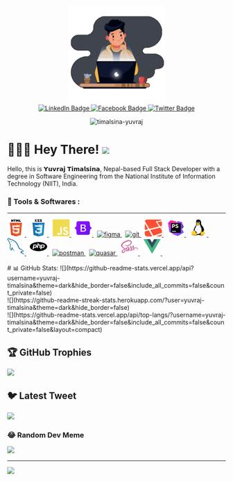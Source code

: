 <div id="header" align="center">
  <img src="/media/coder.gif" width="225"/>
  <div id="badges">
  <a href="https://www.linkedin.com/in/yuvraj-timalsina/" target="_blank">
    <img src="https://img.shields.io/badge/LinkedIn-blue?style=for-the-badge&logo=linkedin&logoColor=white" alt="LinkedIn Badge"/>
  </a>
  <a href="https://www.facebook.com/timalsinayuvraj/" target="_blank">
    <img src="https://img.shields.io/badge/Facebook-blue?style=for-the-badge&logo=facebook&logoColor=white" alt="Facebook Badge"/>
  </a>
  <a href="https://twitter.com/timalsinayuvraj/" target="_blank">
    <img src="https://img.shields.io/badge/Twitter-blue?style=for-the-badge&logo=twitter&logoColor=white" alt="Twitter Badge"/>
  </a>
</div>
<p> <img src="https://komarev.com/ghpvc/?username=timalsina-yuvraj&label=Profile%20Views&color=0e75b6&style=flat" alt="timalsina-yuvraj" /> </p>
</div>
<h1>
🧑🏻‍💻 Hey There! <img src="https://media.giphy.com/media/hvRJCLFzcasrR4ia7z/giphy.gif" width="30px"/>
</h1>

<div>
Hello, this is 𝗬𝘂𝘃𝗿𝗮𝗷 𝗧𝗶𝗺𝗮𝗹𝘀𝗶𝗻𝗮, Nepal-based Full Stack Developer with a degree in Software Engineering from the National Institute of Information Technology (NIIT), India.
</div>


### 🔨 Tools & Softwares :

---

<div align="left"> 
<a href="https://html.com/" target="_blank" rel="noreferrer"> 
<img src="https://raw.githubusercontent.com/devicons/devicon/master/icons/html5/html5-original-wordmark.svg" alt="html5" width="40" height="40"/> 
</a> &nbsp;
<a href="https://www.w3schools.com/css/" target="_blank" rel="noreferrer"> 
<img src="https://raw.githubusercontent.com/devicons/devicon/master/icons/css3/css3-original-wordmark.svg" alt="css3" width="40" height="40"/> 
</a> &nbsp; 
<a href="https://www.javascript.com/" target="_blank" rel="noreferrer"> 
<img src="https://raw.githubusercontent.com/devicons/devicon/master/icons/javascript/javascript-plain.svg" alt="javascript" width="40" height="40"/> 
</a> &nbsp;
<a href="https://getbootstrap.com" target="_blank" rel="noreferrer"> 
<img src="https://raw.githubusercontent.com/devicons/devicon/master/icons/bootstrap/bootstrap-original.svg" alt="bootstrap" width="40" height="40"/> 
</a> &nbsp; 
<a href="https://www.figma.com/" target="_blank" rel="noreferrer"> 
<img src="https://www.vectorlogo.zone/logos/figma/figma-icon.svg" alt="figma" width="40" height="40"/> 
</a> &nbsp; 
<a href="https://git-scm.com/" target="_blank" rel="noreferrer"> 
<img src="https://www.vectorlogo.zone/logos/git-scm/git-scm-icon.svg" alt="git" width="40" height="40"/> 
</a> &nbsp;  
<a href="https://laravel.com/" target="_blank" rel="noreferrer"> 
<img src="https://raw.githubusercontent.com/devicons/devicon/master/icons/laravel/laravel-plain.svg" alt="laravel" width="40" height="40"/> 
</a> &nbsp; 
<a href="https://www.jetbrains.com/phpstorm/" target="_blank" rel="noreferrer"> 
<img src="https://raw.githubusercontent.com/devicons/devicon/master/icons/phpstorm/phpstorm-original.svg" alt="phpstorm" width="40" height="40"/> 
</a> &nbsp;
<a href="https://www.linux.org/" target="_blank" rel="noreferrer"> 
<img src="https://raw.githubusercontent.com/devicons/devicon/master/icons/linux/linux-original.svg" alt="linux" width="40" height="40"/> 
</a> &nbsp; 
<a href="https://www.mysql.com/" target="_blank" rel="noreferrer"> 
<img src="https://raw.githubusercontent.com/devicons/devicon/master/icons/mysql/mysql-plain.svg" alt="mysql" width="40" height="40"/> 
</a> &nbsp; 
<a href="https://www.php.net" target="_blank" rel="noreferrer"> 
<img src="https://raw.githubusercontent.com/devicons/devicon/master/icons/php/php-plain.svg" alt="php" width="40" height="40"/> 
</a> &nbsp; 
<a href="https://postman.com" target="_blank" rel="noreferrer"> 
<img src="https://www.vectorlogo.zone/logos/getpostman/getpostman-icon.svg" alt="postman" width="40" height="40"/> 
</a> &nbsp; 
<a href="https://quasar.dev/" target="_blank" rel="noreferrer"> 
<img src="https://cdn.quasar.dev/logo/svg/quasar-logo.svg" alt="quasar" width="40" height="40"/> 
</a> &nbsp; 
<a href="https://sass-lang.com" target="_blank" rel="noreferrer"> 
<img src="https://raw.githubusercontent.com/devicons/devicon/master/icons/sass/sass-original.svg" alt="sass" width="40" height="40"/> 
</a> &nbsp; 
<a href="https://vuejs.org/" target="_blank" rel="noreferrer"> 
<img src="https://raw.githubusercontent.com/devicons/devicon/master/icons/vuejs/vuejs-original.svg" alt="vuejs" width="40" height="40"/> 
</a> &nbsp; 
</div>

<br/>
# 📊 GitHub Stats:
![](https://github-readme-stats.vercel.app/api?username=yuvraj-timalsina&theme=dark&hide_border=false&include_all_commits=false&count_private=false)<br/>
![](https://github-readme-streak-stats.herokuapp.com/?user=yuvraj-timalsina&theme=dark&hide_border=false)<br/>
![](https://github-readme-stats.vercel.app/api/top-langs/?username=yuvraj-timalsina&theme=dark&hide_border=false&include_all_commits=false&count_private=false&layout=compact)

## 🏆 GitHub Trophies
![](https://github-profile-trophy.vercel.app/?username=yuvraj-timalsina&theme=tokyonight&no-frame=false&no-bg=true&margin-w=4)

## 🐦 Latest Tweet
[![](https://gtce.itsvg.in/api?username=yuvraj-timalsina)](https://github.com/VishwaGauravIn/github-twitter-card-embed)

### 😂 Random Dev Meme
<img src="https://random-memer.herokuapp.com/" width="512px"/>

---
[![](https://visitcount.itsvg.in/api?id=yuvraj-timalsina&icon=0&color=0)](https://visitcount.itsvg.in)